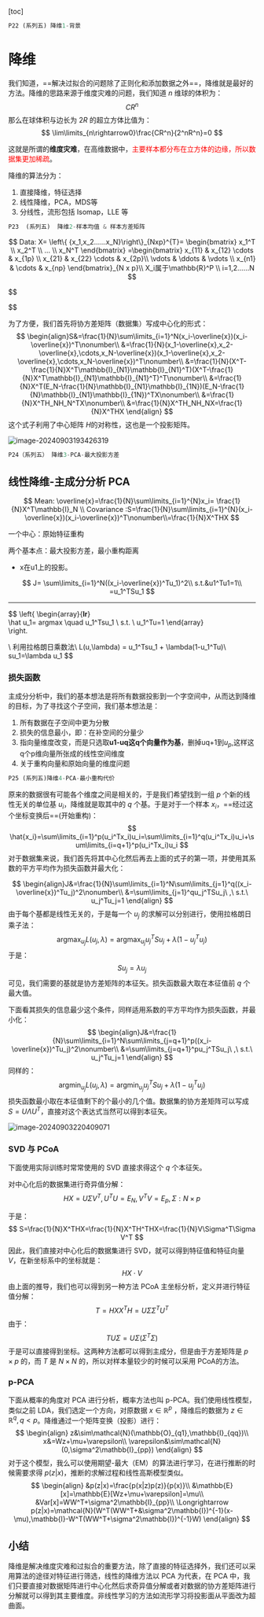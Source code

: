 [toc]

```python
P22 (系列五) 降维1-背景 
```

# 降维

我们知道，==解决过拟合的问题除了正则化和添加数据之外==，降维就是最好的方法。降维的思路来源于维度灾难的问题，我们知道 $n$ 维球的体积为：
$$
CR^n
$$
那么在球体积与边长为 $2R$ 的超立方体比值为：
$$
\lim\limits_{n\rightarrow0}\frac{CR^n}{2^nR^n}=0
$$

这就是所谓的**维度灾难**，在高维数据中，<font color=red>主要样本都分布在立方体的边缘，所以数据集更加稀疏</font>。

降维的算法分为：

1.  直接降维，特征选择
2.  线性降维，PCA，MDS等
3.  分线性，流形包括 Isomap，LLE 等

```python
P23  (系列五)  降维2-样本均值 & 样本方差矩阵
```

$$
Data: X= \left\{  {x_1,x_2……x_N}\right\}_{Nxp}^{T}=  
\begin{bmatrix}  
x_1^T 
 \\  
x_2^T
 \\
 ...
 \\
 x_N^T
\end{bmatrix}
=\begin{bmatrix}  
x_{11} & x_{12} \cdots & x_{1p} \\  
x_{21} & x_{22} \cdots & x_{2p}\\
\vdots & \ddots & \vdots \\  
x_{n1} & \cdots & x_{np}  
\end{bmatrix}_{N x p}\\
X_i属于\mathbb{R}^P  \\ i=1,2……N
$$

$$

$$





为了方便，我们首先将协方差矩阵（数据集）写成中心化的形式：
$$
\begin{align}S&=\frac{1}{N}\sum\limits_{i=1}^N(x_i-\overline{x})(x_i-\overline{x})^T\nonumber\\
&=\frac{1}{N}(x_1-\overline{x},x_2-\overline{x},\cdots,x_N-\overline{x})(x_1-\overline{x},x_2-\overline{x},\cdots,x_N-\overline{x})^T\nonumber\\
&=\frac{1}{N}(X^T-\frac{1}{N}X^T\mathbb{I}_{N1}\mathbb{I}_{N1}^T)(X^T-\frac{1}{N}X^T\mathbb{I}_{N1}\mathbb{I}_{N1}^T)^T\nonumber\\
&=\frac{1}{N}X^T(E_N-\frac{1}{N}\mathbb{I}_{N1}\mathbb{I}_{1N})(E_N-\frac{1}{N}\mathbb{I}_{N1}\mathbb{I}_{1N})^TX\nonumber\\
&=\frac{1}{N}X^TH_NH_N^TX\nonumber\\
&=\frac{1}{N}X^TH_NH_NX=\frac{1}{N}X^THX
\end{align}
$$
这个式子利用了中心矩阵 $ H$​的对称性，这也是一个投影矩阵。



![image-20240903193426319](/Users/zhihongli/Documents/Course/MachineLearningNotes-master/pic/image-20240903193426319.png)

```python
P24（系列五） 降维3-PCA-最大投影方差
```

## 线性降维-主成分分析 PCA

$$
Mean:  \overline{x}=\frac{1}{N}\sum\limits_{i=1}^{N}x_i= \frac{1}{N}X^T\mathbb{I}_N
\\
Covariance :S=\frac{1}{N}\sum\limits_{i=1}^{N}(x_i-\overline{x})(x_i-\overline{x})^T\nonumber\\=\frac{1}{N}X^THX
$$

一个中心：原始特征重构

  两个基本点：最大投影方差，最小重构距离

- x在u1上的投影。 

$$
J= \sum\limits_{i=1}^N((x_i-\overline{x})^Tu_1)^2\\
s.t.&u1^Tu1=1\\
=u_1^TSu_1
$$



---

$$
\left\{ 
\begin{array}{**lr**}  
\hat u_1= argmax \quad u_1^Tsu_1 \\
s.t. \ u_1^Tu=1
\end{array}  
\right.

\\ 利用拉格朗日乘数法\\
L(u,\lambda) = u_1^Tsu_1 + \lambda(1-u_1^Tu)\\
su_1=\lambda u_1
$$



### 损失函数

主成分分析中，我们的基本想法是将所有数据投影到一个字空间中，从而达到降维的目标，为了寻找这个子空间，我们基本想法是：

1.  所有数据在子空间中更为分散
2.  损失的信息最小，即：在补空间的分量少
3.  指向量维度改变，而是只选取**u1-uq这q个向量作为基**，删掉uq+1到$u_p$​,这样这q个p维向量所张成的线性空间维度
4.  关于重构向量和原始向量的维度问题

```python
P25 (系列五)降维4-PCA-最小重构代价
```



原来的数据很有可能各个维度之间是相关的，于是我们希望找到一组 $p$ 个新的线性无关的单位基 $u_i$，降维就是取其中的 $q$ 个基。于是对于一个样本 $x_i$，==经过这个坐标变换后==(开始重构)：
$$
\hat{x_i}=\sum\limits_{i=1}^p(u_i^Tx_i)u_i=\sum\limits_{i=1}^q(u_i^Tx_i)u_i+\sum\limits_{i=q+1}^p(u_i^Tx_i)u_i
$$
对于数据集来说，我们首先将其中心化然后再去上面的式子的第一项，并使用其系数的平方平均作为损失函数并最大化：


$$
\begin{align}J&=\frac{1}{N}\sum\limits_{i=1}^N\sum\limits_{j=1}^q((x_i-\overline{x})^Tu_j)^2\nonumber\\
&=\sum\limits_{j=1}^qu_j^TSu_j\ ,\ s.t.\ u_j^Tu_j=1
\end{align}
$$
由于每个基都是线性无关的，于是每一个 $u_j$ 的求解可以分别进行，使用拉格朗日乘子法：
$$
\mathop{argmax}_{u_j}L(u_j,\lambda)=\mathop{argmax}_{u_j}u_j^TSu_j+\lambda(1-u_j^Tu_j)
$$
于是：
$$
Su_j=\lambda u_j
$$
可见，我们需要的基就是协方差矩阵的本征矢。损失函数最大取在本征值前 $q$ 个最大值。

下面看其损失的信息最少这个条件，同样适用系数的平方平均作为损失函数，并最小化：
$$
\begin{align}J&=\frac{1}{N}\sum\limits_{i=1}^N\sum\limits_{j=q+1}^p((x_i-\overline{x})^Tu_j)^2\nonumber\\
&=\sum\limits_{j=q+1}^pu_j^TSu_j\ ,\ s.t.\ u_j^Tu_j=1
\end{align}
$$
同样的：
$$
\mathop{argmin}_{u_j}L(u_j,\lambda)=\mathop{argmin}_{u_j}u_j^TSu_j+\lambda(1-u_j^Tu_j)
$$
损失函数最小取在本征值剩下的个最小的几个值。数据集的协方差矩阵可以写成 $S=U\Lambda U^T$​，直接对这个表达式当然可以得到本征矢。



![image-20240903220409071](/Users/zhihongli/Documents/Course/MachineLearningNotes-master/pic/image-20240903220409071.png)

### SVD 与 PCoA

下面使用实际训练时常常使用的 SVD 直接求得这个 $q$ 个本征矢。

对中心化后的数据集进行奇异值分解：
$$
HX=U\Sigma V^T,U^TU=E_N,V^TV=E_p,\Sigma:N\times p
$$

于是：
$$
S=\frac{1}{N}X^THX=\frac{1}{N}X^TH^THX=\frac{1}{N}V\Sigma^T\Sigma V^T
$$
因此，我们直接对中心化后的数据集进行 SVD，就可以得到特征值和特征向量 $V$，在新坐标系中的坐标就是：
$$
HX\cdot V
$$
由上面的推导，我们也可以得到另一种方法 PCoA 主坐标分析，定义并进行特征值分解：
$$
T=HXX^TH=U\Sigma\Sigma^TU^T
$$
由于：
$$
TU\Sigma=U\Sigma(\Sigma^T\Sigma)
$$
于是可以直接得到坐标。这两种方法都可以得到主成分，但是由于方差矩阵是 $p\times p$ 的，而 $T$ 是 $N\times N$ 的，所以对样本量较少的时候可以采用 PCoA的方法。

### p-PCA

下面从概率的角度对 PCA 进行分析，概率方法也叫 p-PCA。我们使用线性模型，类似之前 LDA，我们选定一个方向，对原数据 $x\in\mathbb{R}^p$ ，降维后的数据为 $z\in\mathbb{R}^q,q<p$。降维通过一个矩阵变换（投影）进行：
$$
\begin{align}
z&\sim\mathcal{N}(\mathbb{O}_{q1},\mathbb{I}_{qq})\\
x&=Wz+\mu+\varepsilon\\
\varepsilon&\sim\mathcal{N}(0,\sigma^2\mathbb{I}_{pp})
\end{align}
$$
对于这个模型，我么可以使用期望-最大（EM）的算法进行学习，在进行推断的时候需要求得 $p(z|x)$，推断的求解过程和线性高斯模型类似。
$$
\begin{align}
&p(z|x)=\frac{p(x|z)p(z)}{p(x)}\\
&\mathbb{E}[x]=\mathbb{E}[Wz+\mu+\varepsilon]=\mu\\
&Var[x]=WW^T+\sigma^2\mathbb{I}_{pp}\\
\Longrightarrow p(z|x)=\mathcal{N}(W^T(WW^T+&\sigma^2\mathbb{I})^{-1}(x-\mu),\mathbb{I}-W^T(WW^T+\sigma^2\mathbb{I})^{-1}W)
\end{align}
$$

## 小结

降维是解决维度灾难和过拟合的重要方法，除了直接的特征选择外，我们还可以采用算法的途径对特征进行筛选，线性的降维方法以 PCA 为代表，在 PCA 中，我们只要直接对数据矩阵进行中心化然后求奇异值分解或者对数据的协方差矩阵进行分解就可以得到其主要维度。非线性学习的方法如流形学习将投影面从平面改为超曲面。

